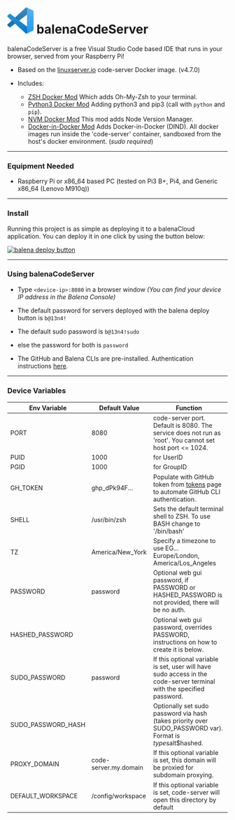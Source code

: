 # <img src="logo.png" alt="vs code logo" width="60" /> balenaCodeServer

balenaCodeServer is a free Visual Studio Code based IDE that runs in your browser, served from your Raspberry Pi!

* Based on the [linuxserver.io](https://github.com/linuxserver/docker-code-server) code-server Docker image. (v4.7.0)

* Includes:
    * [ZSH Docker Mod](https://github.com/linuxserver/docker-mods/tree/code-server-zsh) Which adds Oh-My-Zsh to your terminal. 
    * [Python3 Docker Mod](https://github.com/linuxserver/docker-mods/tree/code-server-python3) Adding python3 and pip3 (call with `python` and `pip`).
    * [NVM Docker Mod](https://github.com/linuxserver/docker-mods/tree/code-server-nvm) This mod adds Node Version Manager.
    * [Docker-in-Docker Mod](https://github.com/linuxserver/docker-mods/tree/universal-docker-in-docker) Adds Docker-in-Docker (DIND). All docker images run inside the 'code-server' container, sandboxed from the host's docker environment. (*sudo required*)
---

### Equipment Needed
* Raspberry Pi or x86_64 based PC (tested on Pi3 B+, Pi4, and Generic x86_64 (Lenovo M910q))
---
### Install
Running this project is as simple as deploying it to a balenaCloud application. You can deploy it in one click by using the button below:

[![balena deploy button](https://www.balena.io/deploy.svg)](https://dashboard.balena-cloud.com/deploy?repoUrl=https://github.com/SamEureka/balenaCodeServer)

---
### Using balenaCodeServer

* Type `<device-ip>:8080` in a browser window _(You can find your device IP address in the Balena Console)_
* The default password for servers deployed with the balena deploy button is `b@13n4!` 
* The default sudo password is `b@13n4!sudo`
* else the password for both is `password`

* The GitHub and Balena CLIs are pre-installed. Authentication instructions [here](gh_balena_auth.md).

<!-- This was fixed in https://github.com/SamEureka/balenaCodeServer/pull/12/commits/7145d3db90a1238aa200d451d47e337b08049d0f -->
<!-- * If you get a node version warning when using the balena-cli, installing NVM and a supported version of Node will get rid of the warning. Here are some quick [install instructions](nvm_install.md) --> 

---
### Device Variables
|Env Variable|Default Value|Function|
|---|---|---|
|PORT|8080|code-server port. Default is 8080. The service does not run as 'root'. You cannot set host port <= 1024.|  
|PUID|1000|for UserID|
|PGID|1000|for GroupID|
|GH_TOKEN|ghp_dPk94F...|Populate with GitHub token from [tokens](https://github.com/settings/tokens) page to automate GitHub CLI authentication.|
|SHELL|/usr/bin/zsh|Sets the default terminal shell to ZSH. To use BASH change to '/bin/bash'
|TZ|America/New_York| Specify a timezone to use EG... Europe/London, America/Los_Angeles|
|PASSWORD|password|Optional web gui password, if PASSWORD or HASHED_PASSWORD is not provided, there will be no auth.|
|HASHED_PASSWORD| |Optional web gui password, overrides PASSWORD, instructions on how to create it is below.|
|SUDO_PASSWORD|password|If this optional variable is set, user will have sudo access in the code-server terminal with the specified password.|
|SUDO_PASSWORD_HASH| |Optionally set sudo password via hash (takes priority over SUDO_PASSWORD var). Format is $type$salt$hashed.|
|PROXY_DOMAIN|code-server.my.domain|If this optional variable is set, this domain will be proxied for subdomain proxying.|
|DEFAULT_WORKSPACE|/config/workspace|If this optional variable is set, code-server will open this directory by default|
